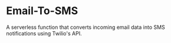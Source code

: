 # Email-To-SMS
A serverless function that converts incoming email data into SMS notifications using Twilio's API.
